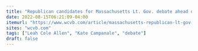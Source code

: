 ```yaml
---
title: "Republican candidates for Massachusetts Lt. Gov. debate ahead of primary election"
date: 2022-08-15T06:21:09-04:00
itemurl: "https://www.wcvb.com/article/massachusetts-republican-lt-gov-primary-debate-aug-15-2022/40759079"
sites: "wcvb.com"
tags: ["Leah Cole Allen", "Kate Campanale", "debate"]
draft: false
---
```



